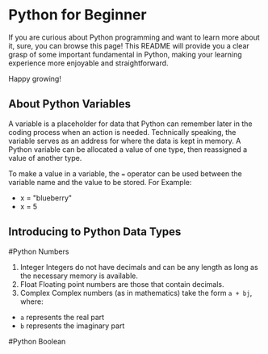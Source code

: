 # Python for Beginner
If you are curious about Python programming and want to learn more about it, sure, you can browse this page!
This README will provide you a clear grasp of some important fundamental in Python, making your learning experience more enjoyable and straightforward.

Happy growing!

## About Python Variables
A variable is a placeholder for data that Python can remember later in the coding process when an action is needed. Technically speaking, the variable serves as an address for where the data is kept in memory. A Python variable can be allocated a value of one type, then reassigned a value of another type.

To make a value in a variable, the `=` operator can be used between the variable name and the value to be stored.
For Example:
- x = "blueberry"
- x = 5

## Introducing to Python Data Types
#Python Numbers
1. Integer
Integers do not have decimals and can be any length as long as the necessary memory is available.
2. Float
Floating point numbers are those that contain decimals.
3. Complex
Complex numbers (as in mathematics) take the form `a + bj`, where:
- `a` represents the real part
- `b` represents the imaginary part

#Python Boolean
